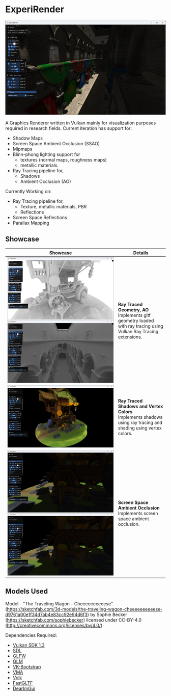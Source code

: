 # ExperiRender

![image](docs/images/ExperiRender_Sponza.png)

A Graphics Renderer written in Vulkan mainly for visualization purposes required in research fields. Current iteration has support for: 

- Shadow Maps 
- Screen Space Ambient Occlusion (SSAO) 
- Mipmaps 
- Blinn-phong lighting support for
    - textures (normal maps, roughness maps) 
    - metallic materials.
- Ray Tracing pipeline for,
    - Shadows
    - Ambient Occlusion (AO)

Currently Working on:

- Ray Tracing pipeline for,
    - Texture, metallic materials, PBR
    - Reflections
- Screen Space Reflections
- Parallax Mapping

## Showcase

Showcase | Details
---------|--------
![small](docs/images/TheTravelingWagon-RT_NoMat.png) ![small](docs/images/ExperiRender_Sponza_RT_NoMat.png) | <b> Ray Traced Geometry, AO </b> <br>Implements gltf geometry loaded with ray tracing using Vulkan Ray Tracing extensions.
![small](docs/images/TheTravelingWagon-RT_Mat.png) | <b> Ray Traced Shadows and Vertex Colors </b> <br>Implements shadows using ray tracing and shading using vertex colors.
![small](docs/images/TheTravelingWagon-SSAO_ON.png) ![small](docs/images/TheTravelingWagon-SSAO_OFF.png) | <b> Screen Space Ambient Occlusion </b> <br>Implements screen space ambient occlusion.

## Models Used

Model - "The Traveling Wagon - Cheeeeeeeeeese" (https://sketchfab.com/3d-models/the-traveling-wagon-cheeeeeeeeeese-d9761a00e1f34d7ab4e83cc92e94d6f3) by Sophie Becker (https://sketchfab.com/sophiebecker) licensed under CC-BY-4.0 (http://creativecommons.org/licenses/by/4.0/)

Dependencies Required:

- [Vulkan SDK 1.3](https://vulkan.lunarg.com/sdk/home)
- [SDL](https://github.com/libsdl-org/SDL)
- [GLFW](https://github.com/glfw/glfw)
- [GLM](https://github.com/g-truc/glm)
- [VK-Bootstrap](https://github.com/charles-lunarg/vk-bootstrap)
- [VMA](https://github.com/GPUOpen-LibrariesAndSDKs/VulkanMemoryAllocator)
- [Volk](https://github.com/zeux/volk)
- [FastGLTF](https://github.com/spnda/fastgltf)
- [DearImGui](https://github.com/ocornut/imgui)


